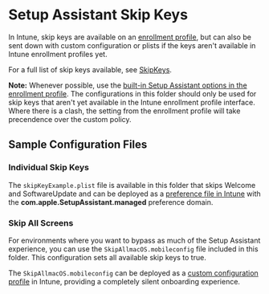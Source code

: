 # Setup Assistant Skip Keys
In Intune, skip keys are available on an [enrollment profile](https://learn.microsoft.com/en-us/intune/intune-service/enrollment/device-enrollment-program-enroll-macos#setup-assistant-screen-reference), but can also be sent down with custom configuration or plists if the keys aren't available in Intune enrollment profiles yet.

For a full list of skip keys available, see [SkipKeys](https://github.com/apple/device-management/blob/release/other/skipkeys.yaml).

**Note:** Whenever possible, use the [built-in Setup Assistant options in the enrollment profile](https://learn.microsoft.com/en-us/intune/intune-service/enrollment/device-enrollment-program-enroll-macos#setup-assistant-screen-reference). The configurations in this folder should only be used for skip keys that aren't yet available in the Intune enrollment profile interface. Where there is a clash, the setting from the enrollment profile will take precendence over the custom policy.

## Sample Configuration Files

### Individual Skip Keys
The `skipKeyExample.plist` file is available in this folder that skips Welcome and SoftwareUpdate and can be deployed as a [preference file in Intune](https://learn.microsoft.com/mem/intune-service/configuration/preference-file-settings-macos) with the **com.apple.SetupAssistant.managed** preference domain.

### Skip All Screens
For environments where you want to bypass as much of the Setup Assistant experience, you can use the `SkipAllmacOS.mobileconfig` file included in this folder. This configuration sets all available skip keys to true.

The `SkipAllmacOS.mobileconfig` can be deployed as a [custom configuration profile](https://learn.microsoft.com/en-us/mem/intune/configuration/custom-settings-macos) in Intune, providing a completely silent onboarding experience.
